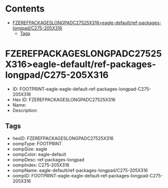 



Contents
========

* [FZEREFPACKAGESLONGPADC27525X316>eagle-default/ref-packages-longpad/C275-205X316](#fzerefpackageslongpadc27525x316eagle-defaultref-packages-longpadc275-205x316)
	* [Tags](#tags)

# FZEREFPACKAGESLONGPADC27525X316>eagle-default/ref-packages-longpad/C275-205X316

- ID: FOOTPRINT-eagle-eagle-default-ref-packages-longpad-C275-205X316
- Hex ID: FZEREFPACKAGESLONGPADC27525X316
- Name: 
- Description: 

## Tags

- hexID: FZEREFPACKAGESLONGPADC27525X316
- oompType: FOOTPRINT
- oompSize: eagle
- oompColor: eagle-default
- oompDesc: ref-packages-longpad
- oompIndex: C275-205X316
- oompName: eagle-default/ref-packages-longpad/C275-205X316
- oompID: FOOTPRINT-eagle-eagle-default-ref-packages-longpad-C275-205X316
